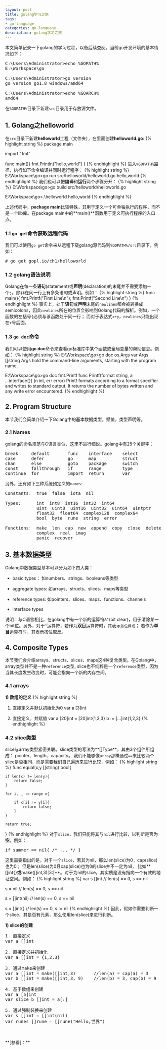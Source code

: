 ```yaml
---
layout: post
title: golang学习之旅
tags:
- go-language
categories: go-language
description: golang学习之旅
---
```



本文简单记录一下golang的学习过程，以备后续查阅。当前go开发环境的基本情况如下：
<pre>
C:\Users\Administrator>echo %GOPATH%
E:\Workspace\go

C:\Users\Administrator>go version
go version go1.8 windows/amd64

C:\Users\Administrator>echo %GOARCH%
amd64
</pre>
在```%GOPATH%```目录下新建```src```目录用于存放源文件。


<!-- more -->

## 1. Golang之helloworld
在```src```目录下新建**helloworld**工程（文件夹），在里面创建**helloworld.go**:
{% highlight string %}
package main

import "fmt"

func main(){
	fmt.Println("hello,world")
}
{% endhighlight %}
进入```%GOPATH%```路径，执行如下命令编译并同时运行程序：
{% highlight string %}
E:\Workspace\go>go run src/helloworld/helloworld.go
hello,world
{% endhighlight %}
我们也可以把**编译**和**运行**两个步骤分开：
{% highlight string %}
E:\Workspace\go>go build src/helloworld/helloworld.go

E:\Workspace\go>.\helloworld
hello,world
{% endhighlight %}

上述代码中，**package main**比较特殊，其用于定义一个可单独执行的程序，而不是一个lib库。在package main中的**main()**函数用于定义可执行程序的入口点。



### 1.1 ```go get```命令获取远程代码
我们可以使用```go get```命令来从远程下载golang源代码到```%GOPATH%/src```目录下。例如：
<pre>
# go get gopl.io/ch1/helloworld
</pre>

### 1.2 golang语法说明

Golang在每一条**语句**(statement)或**声明**(declaration)的末尾并不需要添加一个```;```，除非在同一行上有多条语句或声明。例如：
{% highlight string %}
func main(){
	fmt.Printf("First Line\n"); fmt.Printf("Second Line\n")
}
{% endhighlight %}
事实上，处于**语句**或**声明**末尾的```newlines```都会被转换成semicolons，因此```newlines```所在的位置会影响到Golang代码的解析。例如，一个函数的左括号```{```必须与该函数处于同一行； 而对于表达式```x+y```，```newlines```只能出现在```+```号后面。

### 1.3 ```go doc```命令
我们可以使用**go doc**命令来查看go标准库中某个函数或全局变量的帮助信息。例如：
{% highlight string %}
E:\Workspace\go>go doc os.Args
var Args []string
    Args hold the command-line arguments, starting with the program name.


E:\Workspace\go>go doc fmt.Printf
func Printf(format string, a ...interface{}) (n int, err error)
    Printf formats according to a format specifier and writes to standard
    output. It returns the number of bytes written and any write error
    encountered.
{% endhighlight %}


## 2. Program Structure

本节我们会简单介绍一下Golang中的基本数据类型，赋值，类型声明等。

### 2.1 Names
golang的命名规范与C语言类似，这里不进行细说。golang中有25个关键字：
<pre>
break     default       func    interface    select
case      defer         go      map          struct
chan      else          goto    package      switch
const     fallthrough   if      range        type
continue  for           import  return       var
</pre>
另外，还有如下三种系统预定义的```names```:
<pre>
Constants:  true  false  iota  nil

Types:      int  int8  int16  int32  int64
            uint  uint8  uint16  uint32  uint64  uintptr
            float32  float64  complex128  complex64
            bool  byte  rune  string  error

Functions:  make  len  cap  new  append  copy  close  delete
            complex  real  imag
            panic  recover
</pre>


## 3. 基本数据类型
Golang中数据类型基本可以分为如下四大类：

* basic types： 如numbers、strings、booleans等类型

* aggregate types: 如arrays、structs、slices、maps等类型

* reference types: 如pointers、slices、maps、functions、channels

* interface types

说明：与C语言相比，在golang中有一个新的运算符```&^```(bit clear)，用于清除某一个bit位。另外，对于```^```运算符，若作为**双目**运算符时，其表示```按位异或```； 若作为**单目**运算符时，其表示按位取反。

## 4. Composite Types
本节我们会介绍arrays、structs、slices、maps这4种复合类型。在Golang中，array类型并不是一种```reference```类型, slice也不纯粹是一个```reference```类型，因为当其长度发生改变时，可能会指向一个新的内存空间。

### 4.1 arrays

**1) 数组的定义**
{% highlight string %}

1. 直接定义并默认初始化为0
var a [3]int

2. 直接定义，并赋值
var a [20]int = [20]int{1,2,3}
b := [...]int{1,2,3}
{% endhighlight %} 


### 4.2 slice类型
slice与array类型紧密关联。slice类型的写法为**[]Type**，其由3个组件所组成： pointer、length、capacity。 我们不能够像```array```那样通过```==```来比较两个slice是否相同，而是需要我们自己遍历来进行比较，例如：
{% highlight string %}
func equal(x,y []string) bool{

	if len(x) != len(y){
		return false;
	}

	for i, _ := range x{

		if x[i] != y[i]{
			return false;
		}
	}

	return true;
}
{% endhighlight %}
对于```slice```，我们只能将其与```nil```进行比较，以判断是否为**空**。例如：
<pre>
if summer == nil{ /* ... */ }
</pre>
这里需要指出的是，对于一个```slice```，若其为nil，那么len(slice)为0，cap(slice)也为0； 但是len(slice)为0且cap(slice)也为0的slice并不一定为nil， 比如**[]int{}**或**make([]int,3)[3:]**。对于为nil的slice，其实质是没有指向一个有效的地址空间。例如：
{% highlight string %}
var s []int         // len(s) == 0, s == nil

s = nil             // len(s) == 0, s == nil

s = []int(nil)      // len(s) == 0, s == nil

s = []int{}         // len(s) == 0, s != nil
{% endhighlight %}
因此，假如你需要判断一个slice，其是否有元素，那么使用len(slice)来进行判断。


**1) slice的创建**
<pre>
1. 直接定义
var a []int

2. 直接定义并初始化
var a []int = {1,2,3}

3. 通过make来创建
var a []int = make([]int,3)       //len(a) = cap(a) = 3
var b []int = make([]int,3, 9)    //len(b) = 3, cap(b) = 9

4. 基于数组来创建
var a [5]int
var slice_b []int = a[:]

5. 通过强制装换来创建
var s []int = []int(nil)
var runes []rune = []rune("Hello,世界")
</pre>



<br />
<br />
**[参看]：**



<br />
<br />
<br />


